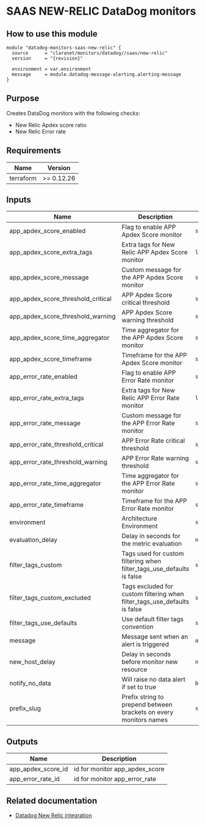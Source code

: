 # SAAS NEW-RELIC DataDog monitors

## How to use this module

```hcl
module "datadog-monitors-saas-new-relic" {
  source      = "claranet/monitors/datadog//saas/new-relic"
  version     = "{revision}"

  environment = var.environment
  message     = module.datadog-message-alerting.alerting-message
}

```

## Purpose

Creates DataDog monitors with the following checks:

- New Relic Apdex score ratio
- New Relic Error rate

## Requirements

| Name | Version |
|------|---------|
| terraform | >= 0.12.26 |

## Inputs

| Name | Description | Type | Default | Required |
|------|-------------|------|---------|:--------:|
| app\_apdex\_score\_enabled | Flag to enable APP Apdex Score monitor | `string` | `"true"` | no |
| app\_apdex\_score\_extra\_tags | Extra tags for New Relic APP Apdex Score monitor | `list(string)` | `[]` | no |
| app\_apdex\_score\_message | Custom message for the APP Apdex Score monitor | `string` | `""` | no |
| app\_apdex\_score\_threshold\_critical | APP Apdex Score critical threshold | `string` | `0.25` | no |
| app\_apdex\_score\_threshold\_warning | APP Apdex Score warning threshold | `string` | `0.5` | no |
| app\_apdex\_score\_time\_aggregator | Time aggregator for the APP Apdex Score monitor | `string` | `"avg"` | no |
| app\_apdex\_score\_timeframe | Timeframe for the APP Apdex Score monitor | `string` | `"last_15m"` | no |
| app\_error\_rate\_enabled | Flag to enable APP Error Rate monitor | `string` | `"true"` | no |
| app\_error\_rate\_extra\_tags | Extra tags for New Relic APP Error Rate monitor | `list(string)` | `[]` | no |
| app\_error\_rate\_message | Custom message for the APP Error Rate monitor | `string` | `""` | no |
| app\_error\_rate\_threshold\_critical | APP Error Rate  critical threshold | `string` | `5` | no |
| app\_error\_rate\_threshold\_warning | APP Error Rate warning threshold | `string` | `1` | no |
| app\_error\_rate\_time\_aggregator | Time aggregator for the APP Error Rate monitor | `string` | `"min"` | no |
| app\_error\_rate\_timeframe | Timeframe for the APP Error Rate monitor | `string` | `"last_5m"` | no |
| environment | Architecture Environment | `string` | n/a | yes |
| evaluation\_delay | Delay in seconds for the metric evaluation | `number` | `900` | no |
| filter\_tags\_custom | Tags used for custom filtering when filter\_tags\_use\_defaults is false | `string` | `"*"` | no |
| filter\_tags\_custom\_excluded | Tags excluded for custom filtering when filter\_tags\_use\_defaults is false | `string` | `""` | no |
| filter\_tags\_use\_defaults | Use default filter tags convention | `string` | `"true"` | no |
| message | Message sent when an alert is triggered | `any` | n/a | yes |
| new\_host\_delay | Delay in seconds before monitor new resource | `number` | `300` | no |
| notify\_no\_data | Will raise no data alert if set to true | `bool` | `true` | no |
| prefix\_slug | Prefix string to prepend between brackets on every monitors names | `string` | `""` | no |

## Outputs

| Name | Description |
|------|-------------|
| app\_apdex\_score\_id | id for monitor app\_apdex\_score |
| app\_error\_rate\_id | id for monitor app\_error\_rate |

## Related documentation

* [Datadog New Relic integration](https://docs.datadoghq.com/integrations/new_relic/)


